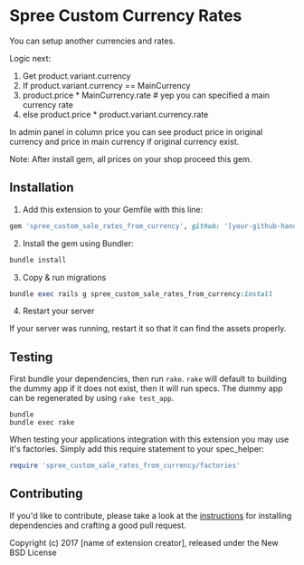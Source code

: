 Spree Custom Currency Rates
================================

You can setup another currencies and rates. 

Logic next: 
1. Get product.variant.currency
2. If product.variant.currency == MainCurrency
3. product.price * MainCurrency.rate # yep you can specified a main currency rate
4. else  product.price * product.variant.currency.rate

In admin panel in column price you can see product price in original currency and price in main currency if original currency exist.

Note: After install gem, all prices on your shop proceed this gem.

## Installation

1. Add this extension to your Gemfile with this line:
  ```ruby
  gem 'spree_custom_sale_rates_from_currency', github: '[your-github-handle]/spree_custom_sale_rates_from_currency'
  ```

2. Install the gem using Bundler:
  ```ruby
  bundle install
  ```

3. Copy & run migrations
  ```ruby
  bundle exec rails g spree_custom_sale_rates_from_currency:install
  ```

4. Restart your server

  If your server was running, restart it so that it can find the assets properly.

## Testing

First bundle your dependencies, then run `rake`. `rake` will default to building the dummy app if it does not exist, then it will run specs. The dummy app can be regenerated by using `rake test_app`.

```shell
bundle
bundle exec rake
```

When testing your applications integration with this extension you may use it's factories.
Simply add this require statement to your spec_helper:

```ruby
require 'spree_custom_sale_rates_from_currency/factories'
```


## Contributing

If you'd like to contribute, please take a look at the
[instructions](CONTRIBUTING.md) for installing dependencies and crafting a good
pull request.

Copyright (c) 2017 [name of extension creator], released under the New BSD License

